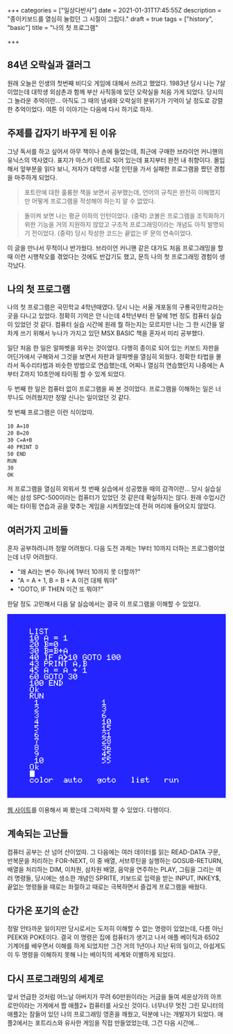+++
categories = ["일상다반사"]
date = 2021-01-31T17:45:55Z
description = "종이키보드를 열심히 눌렀던 그 시절이 그립다."
draft = true
tags = ["history", "basic"]
title = "나의 첫 프로그램"

+++
## 84년 오락실과 갤러그

  원래 오늘은 인생의 첫번째 비디오 게임에 대해서 쓰려고 했었다. 1983년 당시 나는 7살이었는데 대학생 외삼촌과 함께 부산 사직동에 있던 오락실을 처음 가게 되었다. 당시의 그 놀라운 추억이란... 아직도 그 때의 냄새와 오락실의 분위기가 기억이 날 정도로 강렬한 추억이었다. 여튼 이 이야기는 다음에 다시 하기로 하자.

## 주제를 갑자기 바꾸게 된 이유

그냥 독서를 하고 싶어서 아무 책이나 손에 들었는데, 최근에 구매한 브라이언 커니핸의 유닉스의 역사였다. 표지가 아스키 아트로 되어 있는데 표지부터 완전 내 취향이다. 몰입해서 앞부분을 읽다 보니, 저자가 대학생 시절 인턴을 가서 실패한 프로그램을 짰던 경험을 마주하게 되었다.

> 포트란에 대한 훌륭한 책을 보면서 공부했는데, 언어의 규칙은 완전히 이해했지만 어떻게 프로그램을 작성해야 하는지 알 수 없었다.

> 돌이켜 보면 나는 평균 이하의 인턴이었다. (중략) 코볼은 프로그램을 조직화하기 위한 기능을 거의 지원하지 않았고 구조적 프로그래밍이라는 개념도 아직 발명되기 전이었다. (중략) 당시 작성한 코드는 끝없는 IF 문의 연속이었다.

이 글을 만나서 무척이나 반가웠다. 브라이언 커니핸 같은 대가도 처음 프로그래밍을 할 때 이런 시행착오를 겪었다는 것에도 반갑기도 했고, 문득 나의 첫 프로그래밍 경험이 생각났다.

## 나의 첫 프로그램

나의 첫 프로그램은 국민학교 4학년때였다. 당시 나는 서울 개포동의 구룡국민학교라는 곳을 다니고 있었다. 정확히 기억은 안 나는데 4학년부터 한 달에 1번 정도 컴퓨터 실습이 있었던 것 같다. 컴퓨터 실습 시간에 원래 뭘 하는지는 모르지만 나는 그 한 시간을 알차게 쓰기 위해서 누나가 가지고 있던 MSX BASIC 책을 혼자서 미리 공부했다.

일단 처음 한 일은 알파벳을 외우는 것이었다. 다행히 종이로 되어 있는 키보드 자판을 어딘가에서 구해와서 그것을 보면서 자판과 알파벳을 열심히 외웠다. 정확한 타법을 몰라서 독수리타법과 비슷한 방법으로 연습했는데, 어찌나 열심히 연습했던지 나중에는 A부터 Z까지 10초안에 타이핑 할 수 있게 되었다.

두 번째 한 일은 컴퓨터 없이 프로그램을 짜 본 것이었다. 프로그램을 이해하는 일은 너무나도 어려웠지만 정말 신나는 일이었던 것 같다. 

첫 번째 프로그램은 이런 식이었따.

```
10 A=10
20 B=20
30 C=A+B
40 PRINT D
50 END
RUN
30
OK
```
 저 프로그램을 열심히 외워서 첫 번째 실습에서 성공했을 때의 감격이란... 당시 실습실에는 삼성 SPC-500이라는 컴퓨터가 있었던 것 같은데 확실하지는 않다. 원래 수업시간에는 타이핑 연습과 공을 맞추는 게임을 시켜줬었는데 전혀 머리에 들어오지 않았다.
 
 ## 여러가지 고비들
 
 혼자 공부하려니까 정말 어려웠다. 다음 도전 과제는 1부터 10까지 더하는 프로그램이었는데 너무 어려웠다.
 
 - "왜 A라는 변수 하나에 1부터 10까지 못 더할까?"
 - "A = A + 1, B = B + A 이건 대체 뭐야" 
 - "GOTO, IF THEN 이건 또 뭐야?"
 
 한달 정도 고민해서 다음 달 실습에서는 결국 이 프로그램을 이해할 수 있었다. 
 
 ![my msx program 1](/images/msx1.png)
 
 [웹 사이트](https://webmsx.org)를 이용해서 짜 봤는데 그럭저럭 짤 수 있었다. 다행이다.
 
 ## 계속되는 고난들
 
 컴퓨터 공부는 산 넘어 산이었따. 그 다음에는 여러 데이터를 읽는 READ-DATA 구문, 반복문을 처리하는 FOR-NEXT, 이 중 배열, 서브루틴을 실행하는 GOSUB-RETURN, 배열을 처리하는 DIM, 이차원, 삼차원 배열, 음악을 연주하는 PLAY, 그림을 그리는 여러 명령들, 당시에는 생소한 개념인 SPRITE, 키보드로 입력을 받는 INPUT, INKEY$, 끝없는 명령들을 때로는 좌절하고 때로는 극복하면서 즐겁게 프로그램을 배웠다. 
 
 ## 다가온 포기의 순간
 
 정말 안타까운 일이지만 당시로서는 도저히 이해할 수 없는 명령이 있었는데, 다름 아닌 PEEK와 POKE이다. 결국 이 명령은 집에 컴퓨터가 생기고 나서 애플 베이직과 6502 기계어를 배우면서 이해를 하게 되었지만 그건 거의 1년이나 지난 뒤의 일이고, 아쉽게도 이 두 명령을 이해하지 못해 나는 베이직의 세계와 이별하게 되었다.
 
 ## 다시 프로그래밍의 세계로
 
 앞서 언급한 것처럼 어느날 아버지가 무려 60만원이라는 거금을 들여 세운상가의 아프로만이라는 가게에서 짭 애플2+ 컴퓨터를 사오신 것이다. 너무너무 멋진 그린 모니터의 애플2는 잠들어 있던 나의 프로그래밍 영혼을 깨웠고, 덕분에 나는 개발자가 되었다. 애플2에서는 포트리스와 유사한 게임을 직접 만들었었는데, 그건 다음 시간에...
  
